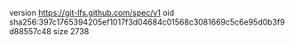 version https://git-lfs.github.com/spec/v1
oid sha256:397c1765394205ef1017f3d04684c01568c3081669c5c6e95d0b3f9d88557c48
size 2738
